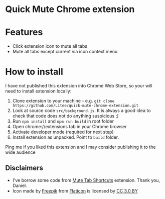 # Quick Mute Chrome extension

# Features

* Click extension icon to mute all tabs
* Mute all tabs except current via icon context menu

# How to install

I have not published this extension into Chrome Web Store, so your will need to install extension locally:

1. Clone extension to your machine - e.g. `git clone https://github.com/Litee/quick-mute-chrome-extension.git`
1. Look at source code `src/background.js`. It is always a good idea to check that code does not do anything suspicious ;)
1. Run `npm install` and `npm run build` in root folder
1. Open chrome://extensions tab in your Chrome browser
1. Activate developer mode (required for next step)
1. Install extension as unpacked. Point to `build` folder.

Ping me if you liked this extension and I may consider publishing it to the wide audience

## Disclaimers

* I've borrow some code from [Mute Tab Shortcuts](https://github.com/danhp/mute-tab-chrome) extension. Thank you, Daniel.
* Icon made by [Freepik](https://www.freepik.com/) from [Flaticon](https://www.flaticon.com/) is licensed by [CC 3.0 BY](http://creativecommons.org/licenses/by/3.0/)